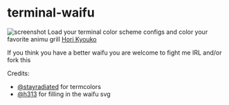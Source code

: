 # terminal-waifu
![screenshot](https://raw.githubusercontent.com/veggiedefender/terminal-waifu/master/screenshot.png)
Load your terminal color scheme configs and color your favorite animu grill [Hori Kyouko](http://horimiya.wikia.com/wiki/Hori_Kyouko) 

If you think you have a better waifu you are welcome to fight me IRL and/or fork this

Credits: 

* [@stayradiated](https://github.com/stayradiated) for termcolors
* [@h313](https://github.com/h313) for filling in the waifu svg
